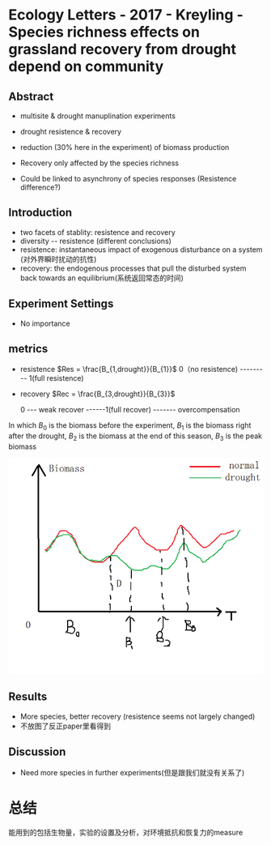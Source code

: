 # Ecology Letters - 2017 - Kreyling - Species richness effects on grassland recovery from drought depend on community

## Abstract

- multisite & drought manuplination experiments 
- drought resistence & recovery 

- reduction (30% here in the experiment) of biomass production

- Recovery only affected by the species richness

- Could be linked to asynchrony of species responses (Resistence difference?)
  
## Introduction

- two facets of stablity: resistence and recovery
- diversity -- resistence (different conclusions)
- resistence: instantaneous impact of exogenous disturbance on a system (对外界瞬时扰动的抗性)
- recovery: the endogenous processes that pull the disturbed system back towards an equilibrium(系统返回常态的时间)

## Experiment Settings

- No importance

## metrics

- resistence
  $Res = \frac{B_{1,drought}}{B_{1}}$
  0（no resistence) --------- 1(full resistence)
- recovery
  $Rec = \frac{B_{3,drought}}{B_{3}}$

  0 --- weak recover ------1(full recover) ------- overcompensation

In which $B_{0}$ is the biomass before the experiment,
$B_{1}$ is the biomass right after the drought,
$B_{2}$ is the biomass at the end of this season,
$B_{3}$ is the peak biomass 

![自己画的真的丑](B.png)

## Results

- More species, better recovery (resistence seems not largely changed)
- 不放图了反正paper里看得到

## Discussion

- Need more species in further experiments(但是跟我们就没有关系了)

# 总结

能用到的包括生物量，实验的设置及分析，对环境抵抗和恢复力的measure

 
